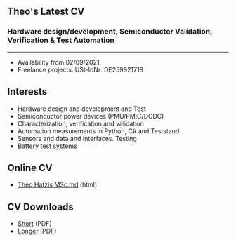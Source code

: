 ## Theo's Latest CV 

### Hardware design/development, Semiconductor Validation, Verification & Test Automation

----------------------------------------

- Availability from 02/09/2021
- Freelance projects. USt-IdNr: DE259921718

## Interests

* Hardware design and development and Test
* Semiconductor power devices (PMU/PMIC/DCDC) 
* Characterization, verification and validation
* Automation measurements in Python, C# and Teststand
* Sensors and data and Interfaces. Testing  
* Battery test systems 


## Online  CV

* [Theo Hatzis MSc.md](docs/Theo_Hatzis_3.md) (html)

## CV Downloads

* [Short](docs\Theo_Hatzis_3.pdf) (PDF)
* [Longer](docs\Theo_Hatzis_2.pdf) (PDF)

